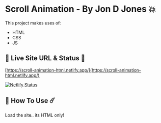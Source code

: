 # Scroll Animation - By Jon D Jones 💥

This project makes uses of:

- HTML
- CSS
- JS

## 👻 Live Site URL & Status 👺

[https://scroll-animation-html.netlify.app/](https://scroll-animation-html.netlify.app/)

[![Netlify Status](https://api.netlify.com/api/v1/badges/b95485ae-28cf-4306-8090-6e2d283bd92c/deploy-status)](https://app.netlify.com/sites/scroll-animation-html/deploys)

## 👾 How To Use ☄️

Load the site.. its HTML only!
